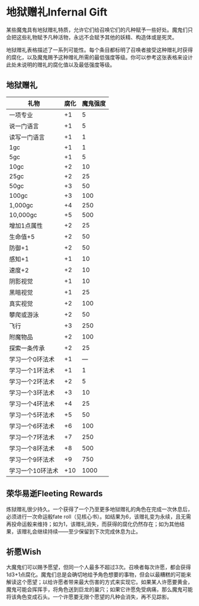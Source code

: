 # 地狱赠礼Infernal Gift

某些魔鬼具有地狱赠礼特质，允许它们给召唤它们的凡种赋予一些好处。魔鬼们只会把这些礼物赋予凡种活物，永远不会赋予其他的妖精、构造体或是死灵。

地狱赠礼表格描述了一系列可能性。每个条目都标明了召唤者接受这种赠礼时获得的腐化，以及魔鬼赐予这种赠礼所需的最低强度等级。你可以参考这张表格来设计此处未说明的赠礼的腐化值以及最低强度等级。

## **地狱赠礼**

<table>
<thead>
<tr class="header">
<th>礼物</th>
<th>腐化</th>
<th>魔鬼强度</th>
</tr>
</thead>
<tbody>
<tr class="odd">
<td>一项专业</td>
<td>+1</td>
<td>5</td>
</tr>
<tr class="even">
<td>说一门语言</td>
<td>+1</td>
<td>5</td>
</tr>
<tr class="odd">
<td>读写一门语言</td>
<td>+1</td>
<td>1</td>
</tr>
<tr class="even">
<td>1gc</td>
<td>+1</td>
<td>1</td>
</tr>
<tr class="odd">
<td>5gc</td>
<td>+1</td>
<td>5</td>
</tr>
<tr class="even">
<td>10gc</td>
<td>+2</td>
<td>10</td>
</tr>
<tr class="odd">
<td>25gc</td>
<td>+2</td>
<td>25</td>
</tr>
<tr class="even">
<td>50gc</td>
<td>+3</td>
<td>50</td>
</tr>
<tr class="odd">
<td>100gc</td>
<td>+3</td>
<td>100</td>
</tr>
<tr class="even">
<td>1,000gc</td>
<td>+4</td>
<td>250</td>
</tr>
<tr class="odd">
<td>10,000gc</td>
<td>+5</td>
<td>500</td>
</tr>
<tr class="even">
<td>增加1点属性</td>
<td>+2</td>
<td>25</td>
</tr>
<tr class="odd">
<td>生命值+5</td>
<td>+2</td>
<td>50</td>
</tr>
<tr class="even">
<td>防御+1</td>
<td>+2</td>
<td>50</td>
</tr>
<tr class="odd">
<td>感知+1</td>
<td>+1</td>
<td>10</td>
</tr>
<tr class="even">
<td>速度+2</td>
<td>+2</td>
<td>10</td>
</tr>
<tr class="odd">
<td>阴影视觉</td>
<td>+1</td>
<td>10</td>
</tr>
<tr class="even">
<td>黑暗视觉</td>
<td>+1</td>
<td>25</td>
</tr>
<tr class="odd">
<td>真实视觉</td>
<td>+2</td>
<td>100</td>
</tr>
<tr class="even">
<td>攀爬或游泳</td>
<td>+2</td>
<td>50</td>
</tr>
<tr class="odd">
<td>飞行</td>
<td>+3</td>
<td>250</td>
</tr>
<tr class="even">
<td>附魔物品</td>
<td>+2</td>
<td>100</td>
</tr>
<tr class="odd">
<td>探索一条传承</td>
<td>+2</td>
<td>25</td>
</tr>
<tr class="even">
<td>学习一个0环法术</td>
<td>+1</td>
<td>—</td>
</tr>
<tr class="odd">
<td>学习一个1环法术</td>
<td>+1</td>
<td>1</td>
</tr>
<tr class="even">
<td>学习一个2环法术</td>
<td>+2</td>
<td>5</td>
</tr>
<tr class="odd">
<td>学习一个3环法术</td>
<td>+3</td>
<td>10</td>
</tr>
<tr class="even">
<td>学习一个4环法术</td>
<td>+4</td>
<td>25</td>
</tr>
<tr class="odd">
<td>学习一个5环法术</td>
<td>+5</td>
<td>50</td>
</tr>
<tr class="even">
<td>学习一个6环法术</td>
<td>+6</td>
<td>100</td>
</tr>
<tr class="odd">
<td>学习一个7环法术</td>
<td>+7</td>
<td>250</td>
</tr>
<tr class="even">
<td>学习一个8环法术</td>
<td>+8</td>
<td>500</td>
</tr>
<tr class="odd">
<td>学习一个9环法术</td>
<td>+9</td>
<td>750</td>
</tr>
<tr class="even">
<td>学习一个10环法术</td>
<td>+10</td>
<td>1000</td>
</tr>
</tbody>
</table>

## 荣华易逝Fleeting Rewards

炼狱赠礼很少持久。一个获得了一个乃至更多地狱赠礼的角色在完成一次休息后，必须进行一次命运骰fate
roll（见核心书）。如结果为6，该赠礼变为永续，且无需再投命运骰来维持；如为1，该赠礼消失，而获得的腐化仍然存在；如为其他结果，该赠礼会继续持续——至少保留到下次完成休息为止。

## 祈愿Wish

大魔鬼们可以赐予愿望，但同一个人最多不超过3次。召唤者每次许愿，都会获得1d3+1点腐化。魔鬼们总是会确切地给予角色想要的事物，但会以最糟糕的可能来解读这个愿望；以给许愿者带来最大伤害的方式来实现它。如果某人许愿要黄金，魔鬼可能会挥挥手，将角色送到巨龙的巢穴；如果它许愿免受病痛，那么魔鬼可能将该角色变成石头。一个许愿要无限个愿望的凡种会消失，再不见踪影。
